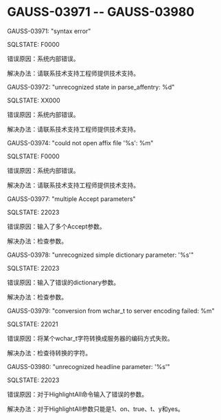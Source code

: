 # GAUSS-03971 -- GAUSS-03980<a name="ZH-CN_TOPIC_0302073634"></a>

GAUSS-03971: "syntax error"

SQLSTATE: F0000

错误原因：系统内部错误。

解决办法：请联系技术支持工程师提供技术支持。

GAUSS-03972: "unrecognized state in parse\_affentry: %d"

SQLSTATE: XX000

错误原因：系统内部错误。

解决办法：请联系技术支持工程师提供技术支持。

GAUSS-03974: "could not open affix file '%s': %m"

SQLSTATE: F0000

错误原因：系统内部错误。

解决办法：请联系技术支持工程师提供技术支持。

GAUSS-03977: "multiple Accept parameters"

SQLSTATE: 22023

错误原因：输入了多个Accept参数。

解决办法：检查参数。

GAUSS-03978: "unrecognized simple dictionary parameter: '%s'"

SQLSTATE: 22023

错误原因：输入了错误的dictionary参数。

解决办法：检查参数。

GAUSS-03979: "conversion from wchar\_t to server encoding failed: %m"

SQLSTATE: 22021

错误原因：将某个wchar\_t字符转换成服务器的编码方式失败。

解决办法：检查待转换的字符。

GAUSS-03980: "unrecognized headline parameter: '%s'"

SQLSTATE: 22023

错误原因：对于HighlightAll命令输入了错误的参数。

解决办法：对于HighlightAll参数只能是1、on、true、t、y和yes。

